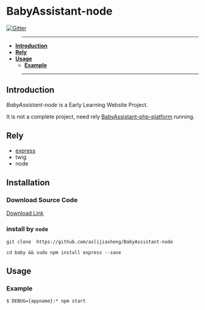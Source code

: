 # BabyAssistant-node

[![Gitter](https://badges.gitter.im/aslijiasheng/BabyAssistant-php-platform.svg)](https://gitter.im/aslijiasheng/BabyAssistant-php-platform?utm_source=badge&utm_medium=badge&utm_campaign=pr-badge)

>---
- **[Introduction](#introduction)**
- **[Rely](#rely)**
- **[Usage](#usage)**
    - **[Example](#usage)**

>---

## Introduction

*BabyAssistant-node* is a Early Learning Website Project.

It is not a complete project, need rely [BabyAssistant-php-platform](https://github.com/aslijiasheng/BabyAssistant-php-platform) running.

## Rely

* [express](http://expressjs.com/)
* twig
* node

## Installation

### Download Source Code
[Download Link](https://github.com/aslijiasheng/BabyAssistant-node/master.zip)

### install by `node`
```
git clone  https://github.com/aslijiasheng/BabyAssistant-node

cd baby && sudo npm install express --save
```

## Usage

### Example

    $ DEBUG={appname}:* npm start
